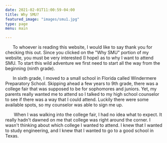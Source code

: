 ```yaml
---
date: 2021-02-01T11:00:59-04:00
title: Why SMU?
featured_image: "images/smu1.jpg"
type: page
menu: main

---
```


&nbsp;&nbsp;&nbsp;&nbsp;&nbsp;&nbsp;To whoever is reading this website, I would like to say thank you for checking this out. Since you clicked on the "Why SMU" portion of my website, you must be very interested (I hope) as to why I want to attend SMU. To start this wild adventure we first need to start all the way from the beginning (ninth grade).


&nbsp;&nbsp;&nbsp;&nbsp;&nbsp;&nbsp;In sixth grade, I moved to a small school in Florida called Windermere Preparatory School. Skipping ahead a few years to 9th grade, there was a college fair that was supposed to be for sophomores and juniors. Yet, my parents really wanted me to attend so I talked to my high school counselor to see if there was a way that I could attend. Luckily there were some available spots, so my counselor was able to sign me up.


&nbsp;&nbsp;&nbsp;&nbsp;&nbsp;&nbsp; When I was walking into the college fair, I had no idea what to expect. It really hadn't dawned on me that college was right around the corner. I wasn't thinking about which college I wanted to attend. I knew that I wanted to study engineering, and I knew that I wanted to go to a good school in Texas. 
